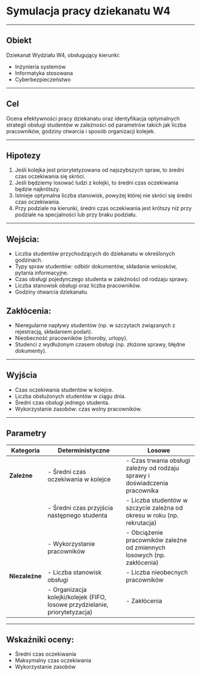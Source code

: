 # Symulacja pracy dziekanatu W4

---

## Obiekt
Dziekanat Wydziału W4, obsługujący kierunki:
- Inżynieria systemów  
- Informatyka stosowana  
- Cyberbezpieczeństwo  

---

## Cel
Ocena efektywności pracy dziekanatu oraz identyfikacja optymalnych strategii obsługi studentów w zależności od parametrów takich jak liczba pracowników, godziny otwarcia i sposób organizacji kolejek.

---

## Hipotezy
1. Jeśli kolejka jest priorytetyzowana od najszybszych spraw, to średni czas oczekiwania się skróci.  
2. Jeśli będziemy losować ludzi z kolejki, to średni czas oczekiwania będzie najkrótszy.  
3. Istnieje optymalna liczba stanowisk, powyżej której nie skróci się średni czas oczekiwania.  
4. Przy podziale na kierunki, średni czas oczekiwania jest krótszy niż przy podziale na specjalności lub przy braku podziału.

---

## Wejścia:
- Liczba studentów przychodzących do dziekanatu w określonych godzinach.  
- Typy spraw studentów: odbiór dokumentów, składanie wniosków, pytania informacyjne.  
- Czas obsługi pojedynczego studenta w zależności od rodzaju sprawy.  
- Liczba stanowisk obsługi oraz liczba pracowników.  
- Godziny otwarcia dziekanatu.  

## Zakłócenia:
- Nieregularne napływy studentów (np. w szczytach związanych z rejestracją, składaniem podań).  
- Nieobecność pracowników (choroby, urlopy).  
- Studenci z wydłużonym czasem obsługi (np. złożone sprawy, błędne dokumenty).  

---

## Wyjścia
- Czas oczekiwania studentów w kolejce.  
- Liczba obsłużonych studentów w ciągu dnia.  
- Średni czas obsługi jednego studenta.  
- Wykorzystanie zasobów: czas wolny pracowników.  

---

## Parametry

| **Kategoria**                | **Deterministyczne**                                                          | **Losowe**                                                                 |
|-------------------------------|-------------------------------------------------------------------------------|----------------------------------------------------------------------------|
| **Zależne**                  | - Średni czas oczekiwania w kolejce                                           | - Czas trwania obsługi zależny od rodzaju sprawy i doświadczenia pracownika |
|                               | - Średni czas przyjścia następnego studenta                                   | - Liczba studentów w szczycie zależna od okresu w roku (np. rekrutacja)    |
|                               | - Wykorzystanie pracowników  | - Obciążenie pracowników zależne od zmiennych losowych (np. zakłócenia)    |
| **Niezależne**               | - Liczba stanowisk obsługi                                                    | - Liczba nieobecnych pracowników                                           |
|                               | - Organizacja kolejki/kolejek (FIFO, losowe przydzielanie, priorytetyzacja)   | - Zakłócenia                                                               |

---

## Wskaźniki oceny:

- Średni czas oczekiwania
- Maksymalny czas oczekiwania
- Wykorzystanie zasobów
